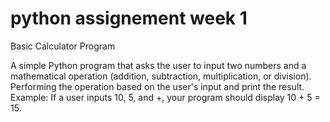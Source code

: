 # python assignement week 1
Basic Calculator Program

A simple Python program that asks the user to input two numbers and a mathematical operation (addition, subtraction, multiplication, or division).
Performing the operation based on the user's input and print the result.
Example: If a user inputs 10, 5, and +, your program should display 10 + 5 = 15.